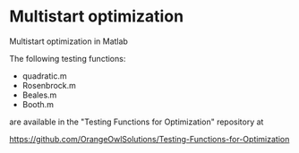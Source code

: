 # Multistart optimization
Multistart optimization in Matlab

The following testing functions:

- quadratic.m
- Rosenbrock.m
- Beales.m
- Booth.m

are available in the "Testing Functions for Optimization" repository at

https://github.com/OrangeOwlSolutions/Testing-Functions-for-Optimization
